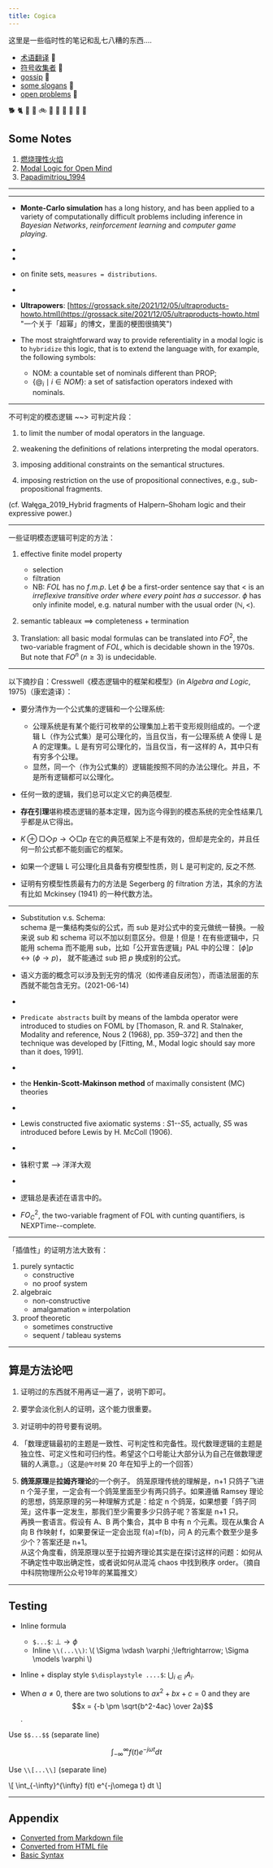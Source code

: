 ```yaml
---
title: Cogica
---
```

这里是一些临时性的笔记和乱七八糟的东西....

- [术语翻译](post/en-zh "信达雅") 🧐
- [符号收集者](post/symbol) 🤩
- [gossip](post/gossip "一些学术八卦") 🤪
- [some slogans](post/slogans-problems) 🥳
- [open problems](post/open-problems) 🤔

🐕 🐈 🚙 🚌 🚲 🛵 👾 🤖 🤢 👏 💪 

## Some Notes

1. [燃烧理性火焰](note/燃烧理性火焰)   
2. [Modal Logic for Open Mind](note/MLOpenMind)  
3. [Papadimitriou_1994](note/Papadimitriou_1994)

---
---


- **Monte-Carlo simulation** has a long history, and has been applied to a variety of computationally difficult problems including inference in *Bayesian Networks*, *reinforcement learning*  and *computer game playing*.
- 


- 
- on finite sets, `measures = distributions`.
- 

- **Ultrapowers**: [https://grossack.site/2021/12/05/ultraproducts-howto.html](https://grossack.site/2021/12/05/ultraproducts-howto.html "一个关于「超幂」的博文，里面的梗图很搞笑")

- The most straightforward way to provide referentiality in a modal logic is to `hybridize` this logic, that is to extend the language with, for example, the following symbols: 
    - $\mathsf{NOM}$: a countable set of nominals different than PROP;
    -  $\{@_i \mid i \in NOM\}$:  a set of satisfaction operators indexed with nominals.





---
不可判定的模态逻辑 ~~>  可判定片段：
1. to limit the number of modal operators in the language.

2. weakening the definitions of relations interpreting the modal operators.

3. imposing additional constraints on the semantical structures.

4. imposing restriction on the use of propositional connectives, e.g., sub-propositional fragments.

(cf. Wałęga_2019_Hybrid fragments of Halpern–Shoham logic and their expressive power.)


---
一些证明模态逻辑可判定的方法：  
1. effective finite model property
    - selection
    - filtration   
    - NB: $FOL$ has no $f.m.p$. 
       Let $\phi$ be a first-order sentence say that $<$ is an *irreflexive transitive order where every point has a successor*. 
       $\phi$ has only infinite model, e.g. natural number with the usual order $(\mathbb{N},<)$.
2. semantic tableaux ==> completeness + termination

3. Translation: 
    all basic modal formulas can be translated into $FO^2$, the two-variable fragment of $FOL$, which is decidable shown in the 1970s. 
    But note that $FO^n \; (n \geq 3)$ is undecidable.



---
以下摘抄自：Cresswell《模态逻辑中的框架和模型》(in *Algebra and Logic*, 1975)（康宏逵译）：  

- 要分清作为一个公式集的逻辑和一个公理系统: 
    - 公理系统是有某个能行可枚举的公理集加上若干变形规则组成的。一个逻辑 L（作为公式集）是可公理化的，当且仅当，有一公理系统 A 使得 L 是 A 的定理集。L 是有穷可公理化的，当且仅当，有一这样的 A，其中只有有穷多个公理。  
    - 显然，同一个（作为公式集的）逻辑能按照不同的办法公理化。并且，不是所有逻辑都可以公理化。

- 任何一致的逻辑，我们总可以定义它的典范模型.

- **存在引理**堪称模态逻辑的基本定理，因为迄今得到的模态系统的完全性结果几乎都是从它得出。

- $K \oplus \Box\Diamond p \to \Diamond\Box p$ 在它的典范框架上不是有效的，但却是完全的，并且任何一阶公式都不能刻画它的框架。

- 如果一个逻辑 L 可公理化且具备有穷模型性质，则 L 是可判定的, 反之不然.

- 证明有穷模型性质最有力的方法是 Segerberg 的 filtration 方法，其余的方法有比如 Mckinsey (1941) 的一种代数方法。





---
- Substitution v.s. Schema:  
    schema 是一集结构类似的公式，而 sub 是对公式中的变元做统一替换。一般来说 sub 和 schema 可以不加以刻意区分。但是！但是！在有些逻辑中，只能用 schema 而不能用 sub，比如「公开宣告逻辑」PAL 中的公理： $[\phi]p \leftrightarrow (\phi \to p)$， 就不能通过 sub 把 $p$ 换成别的公式。


- 语义方面的概念可以涉及到无穷的情况（如传递自反闭包），而语法层面的东西就不能包含无穷。(2021-06-14)

- 
- `Predicate abstracts` built by means of the lambda operator were introduced to studies on FOML by [Thomason, R. and R. Stalnaker, Modality and reference, Nous 2 (1968), pp. 359–372] and then the technique was developed by [Fitting, M., Modal logic should say more than it does, 1991].  
- 
- the **Henkin-Scott-Makinson method** of maximally consistent (MC) theories
- 
- Lewis constructed five axiomatic systems : $S1$--$S5$, actually, $S5$ was introduced before Lewis by H. McColl (1906).
- 

- 铢积寸累 --> 洋洋大观
- 
- 逻辑总是表述在语言中的。
- $FO^2_C$, the two-variable fragment of FOL with cunting quantifiers, is NEXPTime--complete.


--- 
「插值性」的证明方法大致有：
1. purely syntactic
    - constructive
    - no proof system
2. algebraic
    - non-constructive
    - amalgamation $\approx$ interpolation
3. proof theoretic
    - sometimes constructive
    - sequent / tableau systems




---
## 算是方法论吧

1. 证明过的东西就不用再证一遍了，说明下即可。

2. 要学会淡化别人的证明，这个能力很重要。

3. 对证明中的符号要有说明。

4. 「数理逻辑最初的主题是一致性、可判定性和完备性。现代数理逻辑的主题是独立性、可定义性和可归约性。希望这个口号能让大部分认为自己在做数理逻辑的人满意。」（这是`@午时葵` 20 年在知乎上的一个回答）

5. **鸽笼原理**是**拉姆齐理论**的一个例子。
鸽笼原理传统的理解是，n+1 只鸽子飞进 n 个笼子里，一定会有一个鸽笼里面至少有两只鸽子。如果遵循 Ramsey 理论的思想，鸽笼原理的另一种理解方式是：给定 n 个鸽笼，如果想要「鸽子同笼」这件事一定发生，那我们至少需要多少只鸽子呢？答案是 n+1 只。   
再换一套语言。假设有 A、B 两个集合，其中 B 中有 n 个元素。现在从集合 A 向 B 作映射 f，如果要保证一定会出现 f(a)=f(b)，问 A 的元素个数至少是多少个？答案还是 n+1。  
从这个角度看，鸽笼原理以至于拉姆齐理论其实是在探讨这样的问题：如何从不确定性中取出确定性，或者说如何从混沌 chaos 中找到秩序 order。（摘自中科院物理所公众号19年的某篇推文）





---
## Testing

- Inline formula
    -  `$...$`: $\bot \to \phi$
    - Inline `\\(...\\)`: \\( \Sigma \vdash \varphi \;\leftrightarrow\; \Sigma \models \varphi \\)

- Inline + display style `$\displaystyle ....$`:  $\displaystyle \bigcup_{i \in I} A_i$.

- When $a \ne 0$, there are two solutions to $ax^2 + bx + c = 0$ and they are $$x = {-b \pm \sqrt{b^2-4ac} \over 2a}$$.

Use `$$...$$` (separate line)

$$
 \int_{-\infty}^{\infty} f(t) e^{-j\omega t} dt
$$

Use `\\[...\\]` (separate line)

\\[
 \int_{-\infty}^{\infty} f(t) e^{-j\omega t} dt
\\]


---
## Appendix

- [Converted from Markdown file](test1)
- [Converted from HTML file](test2)
- [Basic Syntax](https://www.markdownguide.org/basic-syntax/)